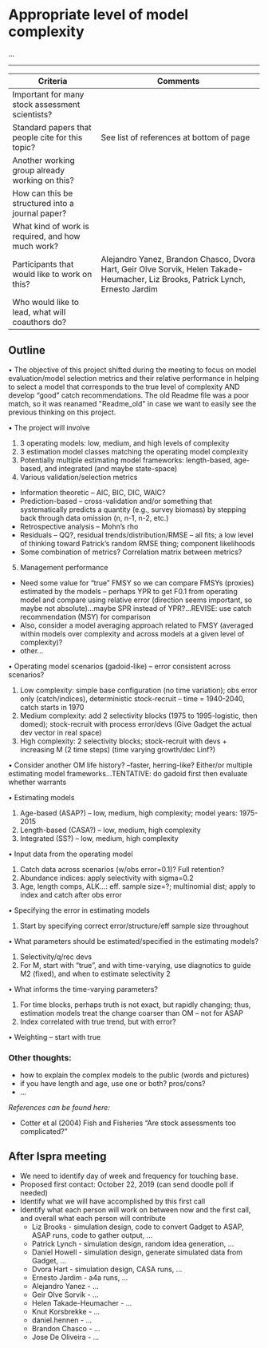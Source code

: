 # Appropriate level of model complexity

...

***

Criteria | Comments
-------- | --------
Important for many stock assessment scientists?   |
Standard papers that people cite for this topic?  | See list of references at bottom of page
Another working group already working on this?    |
How can this be structured into a journal paper?  |
What kind of work is required, and how much work? |
Participants that would like to work on this?     | Alejandro Yanez, Brandon Chasco, Dvora Hart, Geir Olve Sorvik, Helen Takade-Heumacher, Liz Brooks, Patrick Lynch, Ernesto Jardim
Who would like to lead, what will coauthors do?   |

## Outline
•	The objective of this project shifted during the meeting to focus on model evaluation/model selection metrics and their relative performance in helping to select a model that corresponds to the true level of complexity AND develop “good” catch recommendations.  The old Readme file was a poor match, so it was reanamed "Readme_old" in case we want to easily see the previous thinking on this project.

•	The project will involve
1.	3 operating models: low, medium, and high levels of complexity
2.	3 estimation model classes matching the operating model complexity
3.	Potentially multiple estimating model frameworks: length-based, age-based, and integrated (and maybe state-space)
4.	Various validation/selection metrics
  * Information theoretic – AIC, BIC, DIC, WAIC?
  * Prediction-based – cross-validation and/or something that systematically predicts a quantity (e.g., survey biomass) by stepping back through data omission (n, n-1, n-2, etc.)
  *	Retrospective analysis – Mohn’s rho
  *	Residuals – QQ?, residual trends/distribution/RMSE – all fits; a low level of thinking toward Patrick’s random RMSE thing; component likelihoods 
  *	Some combination of metrics? Correlation matrix between metrics?
5.	Management performance
  *	Need some value for “true” FMSY so we can compare FMSYs (proxies) estimated by the models – perhaps YPR to get F0.1 from operating model and compare using relative error (direction seems important, so maybe not absolute)…maybe SPR instead of YPR?...REVISE: use catch recommendation (MSY) for comparison
  *	Also, consider a model averaging approach related to FMSY (averaged within models over complexity and across models at a given level of complexity)?
  * other...
 
•	Operating model scenarios (gadoid-like) – error consistent across scenarios?
1.	Low complexity: simple base configuration (no time variation); obs error only (catch/indices), deterministic stock-recruit – time = 1940-2040, catch starts in 1970
2.	Medium complexity: add 2 selectivity blocks (1975 to 1995-logistic, then domed); stock-recruit with process error/devs (Give Gadget the actual dev vector in real space)
3.	High complexity: 2 selectivity blocks; stock-recruit with devs + increasing M (2 time steps) (time varying growth/dec Linf?)

•	Consider another OM life history? –faster, herring-like? Either/or multiple estimating model frameworks…TENTATIVE: do gadoid first then evaluate whether warrants

•	Estimating models
1.	Age-based (ASAP?) – low, medium, high complexity; model years: 1975-2015
2.	Length-based (CASA?) – low, medium, high complexity
3.	Integrated (SS?) – low, medium, high complexity

•	Input data from the operating model 
1.	Catch data across scenarios (w/obs error=0.1)? Full retention?
2.	Abundance indices: apply selectivity with sigma=0.2
3.	Age, length comps, ALK…: eff. sample size=?; multinomial dist; apply to index and catch after obs error

•	Specifying the error in estimating models
1.	Start by specifying correct error/structure/eff sample size throughout

•	What parameters should be estimated/specified in the estimating models?
1.	Selectivity/q/rec devs
2.	For M, start with “true”, and with time-varying, use diagnotics to guide M2 (fixed), and when to estimate selectivity 2 

•	What informs the time-varying parameters?
1.	For time blocks, perhaps truth is not exact, but rapidly changing; thus, estimation models treat the change coarser than OM – not for ASAP
2.	Index correlated with true trend, but with error?

•	Weighting – start with true





### Other thoughts:
- how to explain the complex models to the public (words and pictures)
- if you have length and age, use one or both? pros/cons?
- ...



*References can be found here:*
* Cotter et al (2004) Fish and Fisheries “Are stock assessments too complicated?” 

## After Ispra meeting

* We need to identify day of week and frequency for touching base. 
* Proposed first contact: October 22, 2019 (can send doodle poll if needed)
* Identify what we will have accomplished by this first call
* Identify what each person will work on between now and the first call, and overall what each person will contribute
  * Liz Brooks - simulation design, code to convert Gadget to ASAP, ASAP runs, code to gather output, ...  
  * Patrick Lynch - simulation design, random idea generation, ...
  * Daniel Howell - simulation design, generate simulated data from Gadget, ...
  * Dvora Hart - simulation design, CASA runs, ...
  * Ernesto Jardim - a4a runs, ...
  * Alejandro Yanez - ...
  * Geir Olve Sorvik - ...
  * Helen Takade-Heumacher - ...
  * Knut Korsbrekke - ... 
  * daniel.hennen - ...
  * Brandon Chasco - ...
  * Jose De Oliveira - ...
 


